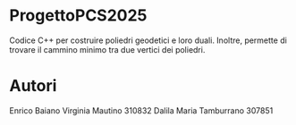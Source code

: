 # ProgettoPCS2025
Codice C++ per costruire poliedri geodetici e loro duali. Inoltre, permette di trovare il cammino minimo tra due vertici dei poliedri.
# Autori
Enrico Baiano
Virginia Mautino 310832
Dalila Maria Tamburrano 307851
